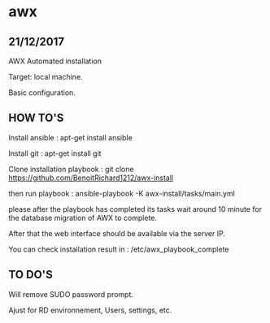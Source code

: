 # awx
21/12/2017
------

AWX Automated installation

Target: local machine.

Basic configuration.


HOW TO'S
-------

Install ansible : apt-get install ansible

Install git : apt-get install git

Clone installation playbook : git clone https://github.com/BenoitRichard1212/awx-install

then run playbook : ansible-playbook -K awx-install/tasks/main.yml

please after the playbook has completed its tasks wait around 10 minute for the database migration of AWX to complete.

After that the web interface should be available via the server IP.

You can check installation result in : /etc/awx_playbook_complete


TO DO'S
------

Will remove SUDO password prompt.

Ajust for RD environnement, Users, settings, etc.

